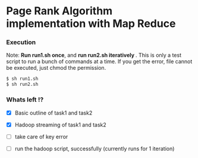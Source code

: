 # Page Rank Algorithm implementation with Map Reduce

### Execution
Note: <b>Run run1.sh once</b>, and <b>run run2.sh iteratively </b>. This is only a test script to run a bunch of commands at a time. If you get the error, file cannot be executed, just chmod the permission.
```sh
$ sh run1.sh  
$ sh run2.sh  
```


### Whats left !?
- [x] Basic outline of task1 and task2
- [x] Hadoop streaming of task1 and task2
- [ ] take care of key error
- [ ] run the hadoop script, successfully (currently runs for 1 iteration)


